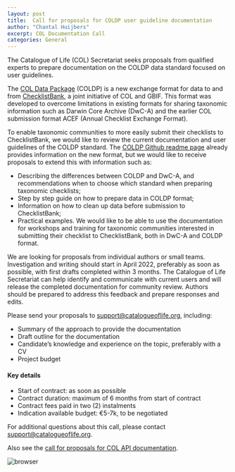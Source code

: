 ```yaml
---
layout: post
title:  Call for proposals for COLDP user guideline documentation
author: "Chantal Huijbers"
excerpt: COL Documentation Call
categories: General
---
```


The Catalogue of Life (COL) Secretariat seeks proposals from qualified experts to prepare documentation on the COLDP data standard focused on user guidelines.

The [COL Data Package](https://github.com/CatalogueOfLife/coldp) (COLDP) is a new exchange format for data to and from [ChecklistBank](https://www.checklistbank.org/), a joint initiative of COL and GBIF. This format was developed to overcome limitations in existing formats for sharing taxonomic information such as Darwin Core Archive (DwC-A) and the earlier COL submission format ACEF (Annual Checklist Exchange Format).

To enable taxonomic communities to more easily submit their checklists to ChecklistBank, we would like to review the current documentation and user guidelines of the COLDP standard. The [COLDP Github readme page](https://github.com/CatalogueOfLife/coldp) already provides information on the new format, but we would like to receive proposals to extend this with information such as:
- Describing the differences between COLDP and DwC-A, and recommendations when to choose which standard when preparing taxonomic checklists;
- Step by step guide on how to prepare data in COLDP format;
- Information on how to clean up data before submission to ChecklistBank;
- Practical examples.
We would like to be able to use the documentation for workshops and training for taxonomic communities interested in submitting their checklist to ChecklistBank, both in DwC-A and COLDP format.
  
We are looking for proposals from individual authors or small teams. Investigation and writing should start in April 2022, preferably as soon as possible, with first drafts completed within 3 months. The Catalogue of Life Secretariat can help identify and communicate with current users and will release the completed documentation for community review. Authors should be prepared to address this feedback and prepare responses and edits.

Please send your proposals to [support@catalogueoflife.org](mailto:support@catalogueoflife.org), including:
- Summary of the approach to provide the documentation
- Draft outline for the documentation
- Candidate’s knowledge and experience on the topic, preferably with a CV
- Project budget

#### Key details
- Start of contract: as soon as possible
- Contract duration: maximum of 6 months from start of contract
- Contract fees paid in two (2) instalments
- Indication available budget: €5-7k, to be negotiated

For additional questions about this call, please contact [support@catalogueoflife.org](mailto:support@catalogueoflife.org).

Also see the [call for proposals for COL API documentation](https://www.catalogueoflife.org/2022/03/01/documentation-call-API).

![browser](/images/logos/col-gbif-logo.jpg)
